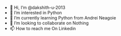 - 👋 Hi, I’m @dakshith-u-2013
- 👀 I’m interested in Python
- 🌱 I’m currently learning Python from Andrei Neagoie
- 💞️ I’m looking to collaborate on Nothing
- 📫 How to reach me On Linkedin

<!---
dakshith-u-2013/dakshith-u-2013 is a ✨ special ✨ repository because its `README.md` (this file) appears on your GitHub profile.
You can click the Preview link to take a look at your changes.
--->
